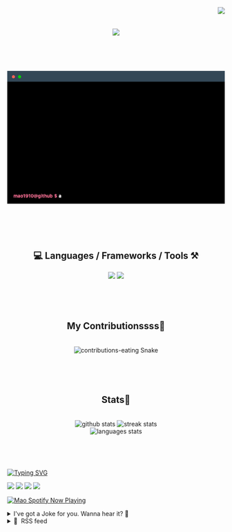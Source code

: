 <!-- VISITOR BADGE -->
<!-- https://github.com/hehuapei/visitor-badge -->

<img align="right" src="https://visitor-badge.laobi.icu/badge?page_id=mao1910.mao1910&left_color=%2379DAF9&right_color=%23FE6E96" />


<!-- TYPING SVG -->
<!-- https://github.com/DenverCoder1/readme-typing-svg -->

<h1 align="center">
    <img src="https://readme-typing-svg.herokuapp.com/?font=Righteous&size=35&center=true&vCenter=true&width=500&height=70&color=FE6E96&font=poppins&duration=5000&lines=Hi+There!+👋;+I'm+Mao!;" />
</h1>

<br/>


<!-- ABOUT ME TERMINAL -->
<h1 align="center">
<img src="./assets/terminal-5.gif" alt="Terminal" />
</h1>

<br/><br/><br/>


<!-- TECHNOLOGIES LOGOS -->
<!-- https://github.com/tandpfun/skill-icons -->

<h2 align="center">💻 Languages / Frameworks / Tools ⚒️</h2>
<div align="center">
    <img src="https://skillicons.dev/icons?i=javascript,typescript,angular,react,html,css,scss,bootstrap,cs,java,spring" />
    <img src="https://skillicons.dev/icons?i=flutter,firebase,supabase,mysql,git,github,gitlab,vscode,idea,maven,figma" />
</div>

<br/><br/><br/>


<!-- CONTRIBUTIONS SNAKE GAME -->
<!-- https://github.com/Platane/snk -->

<div align="center">
  <h2> My Contributionssss🐍 </h2>
  <br>
  <img alt="contributions-eating Snake" src="https://raw.githubusercontent.com/mao1910/mao1910/output/github-contribution-grid-snake.svg" />

  <!-- Four lines below suggested by Planate for Dark mode-->
  <picture>
  <source media="(prefers-color-scheme: dark)" srcset="github-snake-dark.svg" />
  <source media="(prefers-color-scheme: light)" srcset="github-snake.svg" />
  </picture>
  
  <br/><br/><br/>
</div>


<!-- GITHUB STATS -->
<!-- https://github.com/DenverCoder1/github-readme-streak-stats --> <!--  My Vercel -->
<!-- https://github.com/anuraghazra/github-readme-stats --> <!--  My  Vercel -->

<h2 align="center"> Stats📝 </h2>
  <br>
<div align=center>
  <img width=429 src="https://github-readme-stats-mao1910.vercel.app/api?username=mao1910&count_private=true&show_icons=true&theme=dracula&rank_icon=github&hide=contribs&border_radius=10&border_color=79DAF9" alt="github stats"/>
  <img width=396 src="https://github-readme-streak-stats-2235.vercel.app?user=mao1910&count_private=true&theme=dracula&currStreakNum=79DAF9&currStreakLabel=FE6E96&border_radius=10&border=79DAF9" alt="streak stats"/>
  <br/>
  <img src="https://github-readme-stats-mao1910.vercel.app/api/top-langs/?username=mao1910&layout=compact&theme=dracula&border_radius=10&size_weight=0.5&count_weight=0.5&border_color=79DAF9" alt="languages stats" />
</div>

<br/><br/><br/>


<!-- FOOTER -->
<!-- https://github.com/DenverCoder1/readme-typing-svg -->
<!-- https://readme-typing-svg.demolab.com/demo/ -->

<a href="https://git.io/typing-svg"><img src="https://readme-typing-svg.demolab.com?font=Poppins&pause=1000&color=FE6E96&width=535&lines=Thanks+for+dropping+by!;Feel+free+to+check+any+of+the+Socials+below+%F0%9F%91%87;Or+the+Joke+Of+The+Day+if+you're+down+for+a+giggle+%F0%9F%98%9D;Hope+to+see+you+again+%F0%9F%91%8A;Uh%3F+You're+still+here%3F;Well...+I'm+running+out+of+things+to+say...;Tell+you+what%2C+due+to+your+effort+and+perseverance%2C;I+shall+present+you+with+a+short+poem%3A;%22To+code%2C+or+not+to+code%2C+that+is+the+question%3A;Whether+'tis+nobler+in+the+IDE+to+debug;The+errors+and+issues+of+outrageous+software%2C;Or+to+take+up+the+keyboard+against+a+sea+of+bugs;And+by+coding%2C+end+them.%22;by+William+Shakespeare%2C+probably.+;Pretty+sure+that's+Hamlet's.;Alrighty%2C+this+has+been+fun.;But+I'll+restart+the+loop+now...+see+ya+soon!" alt="Typing SVG" /></a>


<!--  SOCIAL NETWORKS -->
<!-- https://github.com/alexandresanlim/Badges4-README.md-Profile -->

  <div> 
    <a href="https://www.deviantart.com/madeinkobaia/art/my-profile-is-under-construction-265626465" target="_blank"><img src="https://img.shields.io/badge/-LinkedIn-%230077B5?style=for-the-badge&logo=linkedin&logoColor=white" target="_blank"></a> <!-- ADD LINKEDIN PROFILE -->
    <a href = "https://www.nicepng.com/ourpic/u2q8o0t4t4r5o0r5_website-under-construction-png-graphic-transparent-website-under/"><img src="https://img.shields.io/badge/Portfolio-4285F4?style=for-the-badge&logo=Google-chrome&logoColor=white" target="_blank"></a> <!-- ADD PORTFOLIO WEBSITE -->
    <a href="https://discord.gg" target="_blank"><img src="https://img.shields.io/badge/Discord-7289DA?style=for-the-badge&logo=discord&logoColor=white" target="_blank"></a> <!-- ADD DISCORD --> <!-- User or Server? -->
    <a href = "mailto:mao1910dev@gmail.com"><img src="https://img.shields.io/badge/Gmail-D14836?style=for-the-badge&logo=gmail&logoColor=white" target="_blank"></a>
  </div>


<!-- SPOTIFY PLAYING-->
<!-- https://github.com/novatorem/novatorem --> <!-- My own Vercel deployment-->

[<img width=438px src="https://spotify-now-playing-git-main-mao1910.vercel.app//api/spotify/?border_color=FE6E96" alt="Mao Spotify Now Playing" />](https://open.spotify.com/user/31542et242zglhf42ydrtqgvuvde)


<!-- JOKE OF THE DAY -->
<!-- https://github.com/ABSphreak/readme-jokes --> <!-- My own Vercel deployment-->

<details>
<summary>I've got a Joke for you. Wanna hear it? 🙈</summary>

<br/>

 <tr>
 <td style="padding-top:4px"><img src = "https://readme-jokes-git-master-mao1910.vercel.app/api?&theme=dracula"></td>
 </tr>

</details>


<!-- RSS FEED -->
<!-- https://github.com/gautamkrishnar/blog-post-workflow -->

<details>
<summary>📕 &nbsp;RSS feed</summary>

<br/>


<!-- BLOG-POST-LIST:START -->
 #### - [Elanat 2.1 released - .NET Honor!](https://dev.to/elanatframework/elanat-21-released-net-honor-2np9) 
 <details><summary>Article</summary> <h2>
  
  
  Introduction
</h2>

<p><a href="https://elanat.net">Elanat</a> is a free and open-source CMS-Framework based on ASP.NET Core. <a href="https://github.com/elanatframework/Elanat">Elanat</a> was created to be a reliable system in .NET and an honor for .NET programmers and can be compared to other systems under PHP and JAVA.</p>

<p><strong>Elanat is .NET Honor!</strong></p>

<p><a href="https://res.cloudinary.com/practicaldev/image/fetch/s--O0YDcMTW--/c_limit%2Cf_auto%2Cfl_progressive%2Cq_auto%2Cw_800/https://dev-to-uploads.s3.amazonaws.com/uploads/articles/aa8ajgiil1319mg4jngo.png" class="article-body-image-wrapper"><img src="https://res.cloudinary.com/practicaldev/image/fetch/s--O0YDcMTW--/c_limit%2Cf_auto%2Cfl_progressive%2Cq_auto%2Cw_800/https://dev-to-uploads.s3.amazonaws.com/uploads/articles/aa8ajgiil1319mg4jngo.png" alt="Elanat vs PHP and Java systems" width="800" height="139"></a></p>

<p>Elanat is a very large system; but you can manage it easily. It is even suitable for personal websites. There are nearly 600 executable aspx files, 56 DBMS tables, 560 stored procedures, more than 600 XML files and nearly 70 JavaScript files in Elanat core.</p>

<p>Elanat has a very modern architecture; in Elanat everything is add-on. Each add-on is a component and the component itself is also a component.</p>

<p>Elanat is a headless system; view is created by combining pages and templates. A new template can be assigned to each section (or url). Each page can be modified before execution.</p>

<p>Elanat has eight types of add-on; some of these add-ons are placed on different sections of pages. Pages are also add-ons.</p>

<p>Elanat supports all programming languages; Elanat is based on .NET Core, but supports all programming languages. You can create multiple add-ons for Elanat with any programming language.</p>

<p>Create add-on simply; Unlike other existing CMS, creating an add-on for Elanat is very simple. Just fill in a catalog file and create a zip file.</p>

<p>Image of Elanat admin section</p>

<p><a href="https://res.cloudinary.com/practicaldev/image/fetch/s--8cMkke20--/c_limit%2Cf_auto%2Cfl_progressive%2Cq_auto%2Cw_800/https://dev-to-uploads.s3.amazonaws.com/uploads/articles/6crh031whtimygxvsver.png" class="article-body-image-wrapper"><img src="https://res.cloudinary.com/practicaldev/image/fetch/s--8cMkke20--/c_limit%2Cf_auto%2Cfl_progressive%2Cq_auto%2Cw_800/https://dev-to-uploads.s3.amazonaws.com/uploads/articles/6crh031whtimygxvsver.png" alt="Admin section in Elanat" width="800" height="613"></a></p>

<h2>
  
  
  CodeBehind
</h2>

<p>Elanat is created using the powerful CodeBehind framework; CodeBehind is a very powerful framework for .NET based on .NET Core version 7.0. Any new system that can support modules by using CodeBehind (is modular).The development structure with CodeBehind is based on the MVC pattern. CodeBehind inherits all the advantages of ASP.NET Core and adds great features to it.</p>

<p><strong>CodeBehind is .NET Diamond!</strong></p>

<p><a href="https://res.cloudinary.com/practicaldev/image/fetch/s--E3pSNjb---/c_limit%2Cf_auto%2Cfl_progressive%2Cq_auto%2Cw_800/https://dev-to-uploads.s3.amazonaws.com/uploads/articles/54bs9wftr5ui3hp38ldv.png" class="article-body-image-wrapper"><img src="https://res.cloudinary.com/practicaldev/image/fetch/s--E3pSNjb---/c_limit%2Cf_auto%2Cfl_progressive%2Cq_auto%2Cw_800/https://dev-to-uploads.s3.amazonaws.com/uploads/articles/54bs9wftr5ui3hp38ldv.png" alt="CodeBehind is .NET Diamond" width="800" height="336"></a></p>

<p>The link below gives you complete information about the CodeBehind framework:<br>
<a href="https://github.com/elanatframework/Code_behind">https://github.com/elanatframework/Code_behind</a></p>

<p>Get CodeBehind in NuGet:<br>
<a href="https://www.nuget.org/packages/CodeBehind/">https://www.nuget.org/packages/CodeBehind/</a></p>

<h2>
  
  
  Upgrate version 2.0.0.0
</h2>

<p>If you have installed the previous version of Elanat (2.0.0.0), you can upgrade Elanat to version 2.1.0.0 by entering the about component and clicking on the update button. Update with just one click!</p>

<p>Please note that when updating the Elanat framework to newer versions, we used advanced mechanisms so that the user who performs the update remains in the admin section and does not need to login again; But all the sessions will be deleted and the system will be restarted and every user who has logged in to the website will have to log in again. Therefore, our recommendation is to do the update in certain intervals when there are less active users on the website.</p>

<h2>
  
  
  Documentation
</h2>

<p>To install Elanat, you need to go to example.com/install/ url.<br>
example.com is an example of your website address or localhost.</p>

<p>You can refer to the Elanat documentation page by referring to the link below:<br>
<a href="https://elanat.net/page_content/documentation">https://elanat.net/page_content/documentation</a></p>

<p>You can also see Elanat's video tutorials on Elanat's YouTube channel in the link below:<br>
<a href="https://www.youtube.com/@elanatframework">https://www.youtube.com/@elanatframework</a></p>

<h2>
  
  
  Problems that were solved:
</h2>

<ul>
<li>The problem of displaying and editing the web.config file in the configuration component was solved</li>
<li>The problem of executing executable script files as a server was solved</li>
<li>The problem of running exe files has been solved</li>
<li>Solving the problem of the forget password page</li>
<li>Correct start-up setting during program execution</li>
<li>Fixed recompiling issue after Elanat goes to sleep (when left unused)</li>
<li>Added session security to ResponseForm page to prevent unpredictable cases</li>
<li>The problem of displaying view in validations has been solved</li>
<li>The problem of the name of the executable file in the path wwwroot\admin\add_content\action\get_content_avatar_list was solved</li>
<li>The problem of displaying the comment response in the approval comment component was solved</li>
<li>The problem of adding values in the view component was solved</li>
<li>The problem of the directory text file plugin in accessing paths with the app_data directory was solved</li>
<li>The problem of detecting the default executable files is solved</li>
<li>And a series of minor changes and improvements</li>
</ul>

<h2>
  
  
  Features that were added:
</h2>

<ul>
<li>Added session and cookie read access support to executable scripts</li>
<li>Adding new security features</li>
<li>Update CodeBehind to version 1.5.2</li>
</ul>

<h2>
  
  
  Update issues:
</h2>

<ul>
<li>Version 2.0.0.0 was the first version of Elanat that was prepared by migrating from ASP.NET standard to ASP.NET Core; in version 2.1.0.0, we tried to solve the identified problems of the previous version; therefore, we corrected all the errors that existed.</li>
</ul>

<h2>
  
  
  System Requirements
</h2>

<h3>
  
  
  Software:
</h3>

<p>Windows Server 2019,2022 or higher (Windows 10,11 or higher), Linux, Unix, Mac OS related .NET Core<br>
Dot Net Core 7.0<br>
IIS 10 or higher, any web server that support .NET Core<br>
Sql Server 2014,2016,2017,2019 or higher</p>

<h3>
  
  
  Hardware:
</h3>

<p><strong>Minimum:</strong><br>
CPU : All 64 bit CPU hardware, provided that the operating system works smoothly after installing the necessary software<br>
Hard : HDD (Elanat run in different drive from Windows drive)<br>
Ram : 2 GB (256MB for Elanat)</p>

<p><strong>Normal:</strong><br>
CPU : Intel Core to due E5700 or AMD Athlon II x2 64 or equivalent<br>
Hard : HDD (Elanat run in HDD And Windows run in SSD)<br>
Ram : 3 GB (512MB for Elanat)</p>

<p><strong>Recommended:</strong><br>
CPU : Intel Pentium G3250 or AMD A6-7480 or equivalent<br>
Hard : SSD SATA<br>
Ram : 4 GB (1GB for Elanat)</p>

<p><strong>Nice performance:</strong><br>
CPU : Intel Core i5-3470 or AMD Athlon 3000G or equivalent<br>
Hard : SSD PCIe<br>
Ram : 6 GB (1.5GB for Elanat)</p>

<ul>
<li>The minimum system required for Windows and the necessary software must be included, otherwise sufficient resources will not be available to the operating system and it will provide an unfavorable experience.</li>
</ul>

<h2>
  
  
  Related links
</h2>

<p>Elanat version 2.1 download link:<br>
<a href="https://elanat.net/content/86/Elanat%20version%202.1.0.0%20is%20released.html">https://elanat.net/content/86/Elanat version 2.1.0.0 is released.html</a></p>

<p><a href="https://github.com/elanatframework/Elanat/releases/tag/Elanat_2.1.0.0">https://github.com/elanatframework/Elanat/releases/tag/Elanat_2.1.0.0</a></p>

<p>Elanat website:<br>
<a href="https://elanat.net">https://elanat.net</a></p>

<p>Elanat repository link:<br>
<a href="https://github.com/elanatframework/Elanat">https://github.com/elanatframework/Elanat</a></p>

 </details> 
 <hr /> 

 #### - [Can You -- and Should You -- Stop Caring What Others Think?](https://dev.to/devteam/can-you-and-should-you-stop-caring-what-others-think-4bm4) 
 <details><summary>Article</summary> <p>What are your personal experiences and tips on building self-confidence and reducing the impact of others' opinions on your life?</p>

<p>Follow the DEVteam for more discussions and online camaraderie!</p>


<div class="ltag__user ltag__user__id__1">
  <a href="/devteam" class="ltag__user__link profile-image-link">
    <div class="ltag__user__pic">
      <img src="https://res.cloudinary.com/practicaldev/image/fetch/s--DGMHY8k9--/c_limit%2Cf_auto%2Cfl_progressive%2Cq_auto%2Cw_800/https://res.cloudinary.com/practicaldev/image/fetch/s--DG4H-3cI--/c_fill%2Cf_auto%2Cfl_progressive%2Ch_150%2Cq_auto%2Cw_150/https://dev-to-uploads.s3.amazonaws.com/uploads/organization/profile_image/1/d908a186-5651-4a5a-9f76-15200bc6801f.jpg" alt="devteam image">
    </div>
  </a>
  <div class="ltag__user__content">
    <h2>
      <a href="/devteam" class="ltag__user__link">The DEV Team</a>
      Follow
    </h2>
    <div class="ltag__user__summary">
      <a href="/devteam" class="ltag__user__link">
        The team behind this very platform. 😄
      </a>
    </div>
  </div>
</div>
 

 </details> 
 <hr /> 

 #### - [SQLite vs. Chroma: A Comparative Analysis for Managing Vector Embeddings](https://dev.to/stephenc222/sqlite-vs-chroma-a-comparative-analysis-for-managing-vector-embeddings-4i76) 
 <details><summary>Article</summary> <p><a href="https://res.cloudinary.com/practicaldev/image/fetch/s--mMWzOyml--/c_limit%2Cf_auto%2Cfl_progressive%2Cq_auto%2Cw_800/https://dev-to-uploads.s3.amazonaws.com/uploads/articles/ep8ymhw8w126tbl97tul.jpg" class="article-body-image-wrapper"><img src="https://res.cloudinary.com/practicaldev/image/fetch/s--mMWzOyml--/c_limit%2Cf_auto%2Cfl_progressive%2Cq_auto%2Cw_800/https://dev-to-uploads.s3.amazonaws.com/uploads/articles/ep8ymhw8w126tbl97tul.jpg" alt="blog post main image comparing Chroma to SQLite for storing vector embeddings" width="720" height="480"></a></p>

<p>Vector embeddings play a crucial role in enhancing the capabilities of Large Language Models (LLMs), enabling them to understand and generate text with nuanced intelligence from your data.</p>

<p>However, managing these embeddings effectively requires a robust database.</p>

<p>Whether you’re navigating through well-known options like <a href="https://www.sqlite.org/index.html">SQLite</a>, enriched with the <a href="https://github.com/asg017/sqlite-vss">sqlite-vss</a> extension, or exploring other avenues like <a href="https://www.trychroma.com/">Chroma</a>, an open-source vector database, selecting the right tool is paramount. This article compares these two choices, guiding you through the pros and cons of each, helping you choose the right tool for storing and querying vector embeddings for your project.</p>

<h2>
  
  
  SQLite with <code>sqlite-vss</code> Extension
</h2>

<p><code>sqlite-vss</code> extends SQLite databases with vector similarity search capabilities. It allows performing k-nearest neighbors searches on vector columns stored in SQLite tables, enabling use cases like semantic search, recommendations, and question answering.</p>

<p>My blog post <a href="https://stephencollins.tech/posts/how-to-use-sqLite-to-store-and-query-vector-embeddings">"How to use SQLite to store and query vector embeddings"</a> provides a tutorial on how to leverage SQLite to manage vector embeddings. The approach hinges on the <code>sqlite-vss</code> extension and TensorFlow's Universal Sentence Encoder for vector creation.</p>

<p>Let's talk about some advantages that SQLite with <code>sqlite-vss</code> has over Chroma:</p>

<h3>
  
  
  SQLite Advantages
</h3>

<ol>
<li>
<strong>Privacy and Data Control</strong>: SQLite allows data to be stored locally, ensuring privacy and complete control over the data.</li>
<li>
<strong>Portability</strong>: Known for portability, SQLite's single-file database can be easily transferred or backed up, providing a convenient and compact solution for storing and moving vector embeddings.</li>
<li>
<strong>Simplicity</strong>: SQLite offers a straightforward, lightweight solution for developers familiar with SQL.</li>
</ol>

<p>SQLite however has some drawbacks in comparison to Chroma:</p>

<h3>
  
  
  SQLite Challenges
</h3>

<ol>
<li>
<strong>Scalability</strong>: SQLite may not be the best fit for managing very large datasets or high-throughput applications.</li>
<li>
<strong>Complexity</strong>: Manual handling of vector storage and search logic might get complex with evolving requirements.</li>
<li>
<strong>Dependency</strong>: Relies on multiple dependencies (SQLite3, TensorFlow, TypeScript) which might be cumbersome to manage.</li>
</ol>

<h2>
  
  
  Chroma for Vector Embeddings
</h2>

<p>Chroma is an open-source embedding database, supported by the company of the same name, Chroma. You have the option to self-host it, and the company behind it has plans to offer hosted versions of Chroma in the near future.</p>

<p>I have also written about Chroma, <a href="https://stephencollins.tech/posts/how-to-use-chroma-to-store-and-query-vector-embeddings">"How to use Chroma to store and query vector embeddings"</a> that introduces you to Chroma, with a short guide on the process of integrating vector embeddings with it.</p>

<p>And here's some advantages that Chroma has over SQLite with <code>sqlite-vss</code>:</p>

<h3>
  
  
  Chroma Advantages
</h3>

<ol>
<li>
<strong>Dedicated Solution</strong>: Chroma is built specifically for managing vector embeddings, ensuring optimized storage and retrieval.</li>
<li>
<strong>Ease of Use</strong>: Chroma provides a simple interface for adding and querying documents without needing to manage the underlying complexity.</li>
<li>
<strong>Scalability</strong>: Being a dedicated vector database, Chroma is designed to handle large-scale data and queries efficiently.</li>
</ol>

<p>Naturally, some challenges as well:</p>

<h3>
  
  
  Chroma Challenges
</h3>

<ol>
<li>
<strong>Setup Overhead</strong>: Running Chroma requires more infrastructure setup than SQLite, even with the future hosted version.</li>
<li>
<strong>Learning Curve</strong>: Developers unfamiliar with Chroma might require some time to get acquainted with its functionalities and setup.</li>
</ol>

<h2>
  
  
  Comparative Insights
</h2>

<h3>
  
  
  1. Ease and Flexibility vs. Specialization
</h3>

<p>SQLite with the <code>sqlite-vss</code> extension presents a solution that can be integrated into applications with relative ease, particularly those already using SQLite. However, Chroma, while potentially presenting a steeper learning curve, offers a specialized environment tailored to handle vector data, natively, and at a larger scale.</p>

<h3>
  
  
  2. Dependency Management
</h3>

<p>SQLite requires managing several dependencies and ensuring their compatibility, potentially making it less straightforward than Chroma in terms of dependency management, where most complexities are abstracted away within Docker containers. And this will further be true for Chroma once the hosted version is available.</p>

<h3>
  
  
  3. Scalability and Performance
</h3>

<p>For projects that demand high performance and scalability, Chroma's dedicated nature might offer advantages over SQLite, potentially providing faster query times and more efficient storage for large-scale applications.</p>

<h3>
  
  
  4. Use Case Alignment
</h3>

<p>Developers might gravitate towards SQLite for smaller, lightweight projects or where embedding management is a small part of the application. In contrast, Chroma could be the go-to for applications heavily relying on semantic search or managing large collections of embeddings.</p>

<h3>
  
  
  5. Community and Support
</h3>

<p>Considering the community and support around these tools is also pivotal. While SQLite has a broad user base and extensive documentation, Chroma's niche focus on embedding management might offer more targeted resources and community expertise in this specific domain.</p>

<h2>
  
  
  Conclusion
</h2>

<p>Both SQLite with the <code>sqlite-vss</code> extension and Chroma offer viable pathways to managing vector embeddings, albeit with distinct advantages and potential challenges. Developers might opt for SQLite for its simplicity, familiarity, and fit for smaller-scale applications. Conversely, those dealing with extensive embedding data and requiring a dedicated, scalable solution might find Chroma to be a fitting choice.</p>

<p>In essence, the selection between SQLite and Chroma depends on aligning the tool with project requirements, scalability needs, and the team’s familiarity with the technology. As innovations in managing vector embeddings continue to evolve, exploring and understanding various tools like these will undeniably fortify developers’ capabilities in building intelligent, semantically-aware applications.</p>

<p>Stay tuned for future posts, as I dive deeper into exploring and working with vector embeddings!</p>

 </details> 
 <hr /> 

 #### - [We should get rid of Typescript](https://dev.to/gene/we-should-get-rid-of-typescript-3n51) 
 <details><summary>Article</summary> <p>I mean, IDEs or Code Editors should be intelligent enough to actually help us <em>type-safe</em> our code, and as well as auto-complete right?</p>

<p>Am I wrong? :D</p>

 </details> 
 <hr /> 

 #### - [Any product to help us be better at meetings?](https://dev.to/zmzlois/do-they-actuall-know-what-they-are-talking-about-2ep6) 
 <details><summary>Article</summary> <p>Long rant: DO THEY BLOODY KNOW WHAT THEY ARE TALKING ABOUT??</p>

<p>At this stage, it becomes non-trivial for anyone to walk into a conversation and notice the conversation starter has no idea what they want. </p>

<p>You ask them an extra "why" and they will stutter. You'd start questioning, "Can they think it through before all of this?"</p>

<p>It might be OK if it is just among your friends; after all, everyone has moments of confusion. But what if it is at work, in a meeting you have never anticipated? </p>

<p>Oh crap, challenging the meeting starter who happens to be your supervisor, boss, or even the boss of your boss? Engineers are expensive. We are expensive. Are we courageous enough to challenge our team lead? </p>

<p>I presume we all can silently agree that low-effective meetings bring more harm than benefits, both for organisation or for individuals. </p>

<p>After attending countless meetings, I think the value of meetings for an organisation lies in ensuring mutual agreements were established through real time communication and collaboration.</p>

<h2>
  
  
  However...
</h2>

<h2>
  
  
  The damages of low-effective meetings last
</h2>




<h3>
  
  
  The first problem: unnecessary meetings
</h3>

<p>When no one is bold enough to challenge the topic of a meeting, it brings the first problem -- unnecessary meetings. </p>

<p>We ought to ask ourselves, <strong>can we find a better solution without a meeting</strong>?  </p>

<p>Consider a scenario like "Produce specification review." It involves numerous stakeholders and collaborators, making real-time communication seem most effective. But think again. Does a "review" truly require a meeting? </p>

<p>It's more of a "process" type of work; you simply need to share a document across the organization for everyone to sign off. In such cases, "real-time communication" is unnecessary.</p>

<p>The more unnecessary meetings, the less efficient a team becomes. In the long term, your team might become "<strong>meeting-dependent</strong>" treating every issue as if it requires a meeting to resolve, unable to complete tasks without one.</p>

<h3>
  
  
  The second problem is skyrocketing organisational cost
</h3>

<p>Meetings come at a cost. </p>

<p>A meeting's cost = number of people in a meeting x average salary of participants x meeting time. </p>

<p>If someone is less efficient, it is quite simple = organisation costs increase. </p>

<p>But in a meeting, the more senior the participants are in a meeting, the more costs multiplied. Thus the cost of low-efficient + low-effect meetings are incrementally larger.</p>

<h3>
  
  
  Emotional damage
</h3>

<p>I believe most of people are the same--we want our time invested yield equitable results. But low efficiency meetings demand your time whilst it doesn't give you the result. You will simply be less happy with fewer achievements.</p>

<p>The scarier part: the amount of things you need to do won't become less if you have more meetings. </p>

<p>If you spend time on meetings, you will need to work extra hours to finish your work. You will be less efficient and might end up hating yourself, even harming your mental status. </p>

<h2>
  
  
  Everyone wants to be more efficient. Time is everything.
</h2>

<h2>
  
  
  Just scratching the surface
</h2>

<p>What other hidden costs and solutions lie beneath the surface?</p>

<p>How can we liberate ourselves from the shackles of inefficient gatherings and unlock the true potential of our teams?</p>

<p>Running a sprint like Hackathon and everyone squashed in one room until EVERYTHING IS DONE. Those are fun. I love it. But are they effective? We can't ask everyone to "be more mindful" because it just doesn't solve the problem and it might also discourage people to bring up real problem in the company.</p>

<p>If embedding one's philosophy within a product is every founder's dream, I have a question: </p>

<p><em>what product is out there to help us to be better at meetings?</em></p>

 </details> 
 <hr /> 
<!-- BLOG-POST-LIST:END -->
</table>
</details>


<!-- TODO
Change the 3stats boxes around, possibly two on top and one on bottom
Fix RSSfeed
Fix Spotify Playlists
Fix Socials [Portfolio, Discord, Linkedin]
In the future, add Public Repositories of Selected Projects
-->
